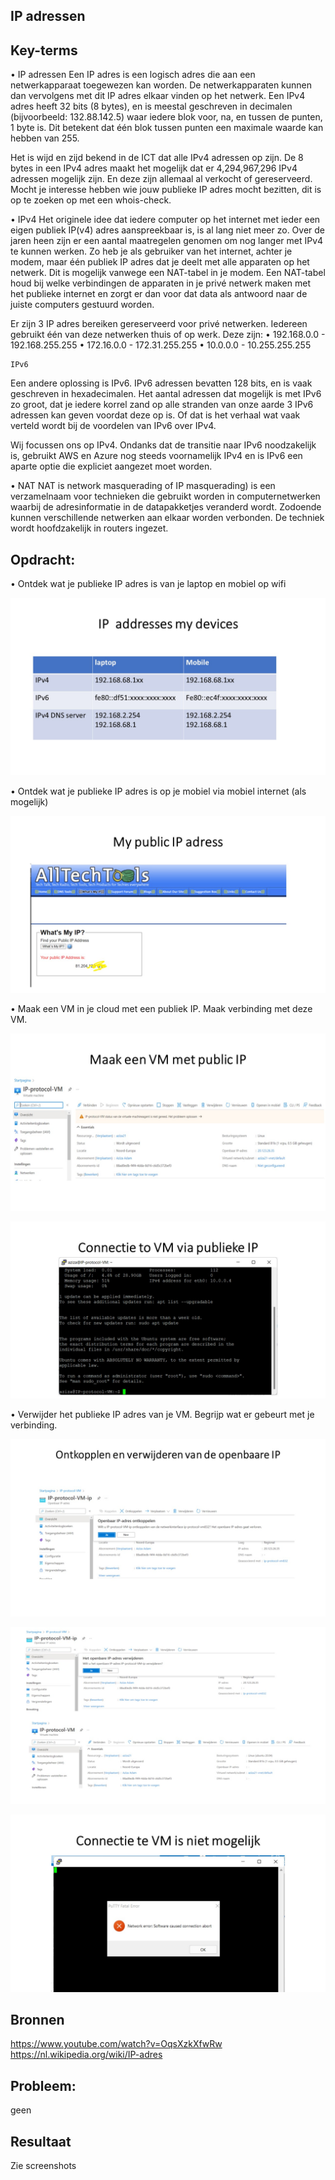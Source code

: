 ## IP adressen

## Key-terms

•	IP adressen
Een IP adres is een logisch adres die aan een netwerkapparaat toegewezen kan worden. De netwerkapparaten kunnen dan vervolgens met dit IP adres elkaar vinden op het netwerk.
Een IPv4 adres heeft 32 bits (8 bytes), en is meestal geschreven in decimalen (bijvoorbeeld: 132.88.142.5) waar iedere blok voor, na, en tussen de punten, 1 byte is. Dit betekent dat één blok tussen punten een maximale waarde kan hebben van 255. 

Het is wijd en zijd bekend in de ICT dat alle IPv4 adressen op zijn. De 8 bytes in een IPv4 adres maakt het mogelijk dat er 4,294,967,296 IPv4 adressen mogelijk zijn. En deze zijn allemaal al verkocht of gereserveerd. Mocht je interesse hebben wie jouw publieke IP adres mocht bezitten, dit is op te zoeken op met een whois-check.

•	IPv4 
Het originele idee dat iedere computer op het internet met ieder een eigen publiek IP(v4) adres aanspreekbaar is, is al lang niet meer zo. Over de jaren heen zijn er een aantal maatregelen genomen om nog langer met IPv4 te kunnen werken. Zo heb je als gebruiker van het internet, achter je modem, maar één publiek IP adres dat je deelt met alle apparaten op het netwerk. Dit is mogelijk vanwege een NAT-tabel in je modem. Een NAT-tabel houd bij welke verbindingen de apparaten in je privé netwerk maken met het publieke internet en zorgt er dan voor dat data als antwoord naar de juiste computers gestuurd worden.

Er zijn 3 IP adres bereiken gereserveerd voor privé netwerken. Iedereen gebruikt één van deze netwerken thuis of op werk. Deze zijn:
•	192.168.0.0 - 192.168.255.255
•	172.16.0.0 - 172.31.255.255
•	10.0.0.0 - 10.255.255.255


    IPv6

Een andere oplossing is IPv6. IPv6 adressen bevatten 128 bits, en is vaak geschreven in hexadecimalen. Het aantal adressen dat mogelijk is met IPv6 zo groot, dat je iedere korrel zand op alle stranden van onze aarde 3 IPv6 adressen kan geven voordat deze op is. Of dat is het verhaal wat vaak verteld wordt bij de voordelen van IPv6 over IPv4.

Wij focussen ons op IPv4. Ondanks dat de transitie naar IPv6 noodzakelijk is, gebruikt AWS en Azure nog steeds voornamelijk IPv4 en is IPv6 een aparte optie die expliciet aangezet moet worden.




•	NAT
NAT is network masquerading of IP masquerading) is een verzamelnaam voor technieken die gebruikt worden in computernetwerken waarbij de adresinformatie in de datapakketjes veranderd wordt. Zodoende kunnen verschillende netwerken aan elkaar worden verbonden. De techniek wordt hoofdzakelijk in routers ingezet.

## Opdracht:
•	Ontdek wat je publieke IP adres is van je laptop en mobiel op wifi

![screenshot IP adressen mijn devices]( https://github.com/techgrounds/cloud-6-repo-AzizaAdam/blob/main/00_includes/AZ12/IP%20addresses%20my%20devices.jpg)


•	Ontdek wat je publieke IP adres is op je mobiel via mobiel internet (als mogelijk)

![screenshot VM IP]( https://github.com/techgrounds/cloud-6-repo-AzizaAdam/blob/main/00_includes/AZ12/AZ12%20my%20public%20IP%20address.jpg)


•	Maak een VM in je cloud met een publiek IP. Maak verbinding met deze VM.

![screenshot VM IP]( https://github.com/techgrounds/cloud-6-repo-AzizaAdam/blob/main/00_includes/AZ12/VM%20met%20publieke%20IP.jpg)


![screenshot connective te VM IP]( https://github.com/techgrounds/cloud-6-repo-AzizaAdam/blob/main/00_includes/AZ12/connectie%20te%20VM%20via%20publieke%20IP.jpg)





•	Verwijder het publieke IP adres van je VM. Begrijp wat er gebeurt met je verbinding.

![screenshot ontkoppeling van de publieke IP]( https://github.com/techgrounds/cloud-6-repo-AzizaAdam/blob/main/00_includes/AZ12/ontkoppelen%20van%20de%20publieke%20IP%20van%20de%20subnet.jpg)

![screenshot verwijderen van publieke IP]( https://github.com/techgrounds/cloud-6-repo-AzizaAdam/blob/main/00_includes/AZ12/verwijderen%20van%20de%20publieke%20IP%20adres.jpg)

![screenshot connective failure te VM IP]( https://github.com/techgrounds/cloud-6-repo-AzizaAdam/blob/main/00_includes/AZ12/VM%20connectie%20failure.jpg)


## Bronnen
https://www.youtube.com/watch?v=OqsXzkXfwRw
https://nl.wikipedia.org/wiki/IP-adres


## Probleem:
geen

## Resultaat
Zie screenshots